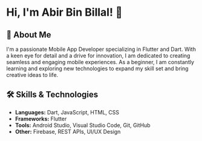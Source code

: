 # Hi, I'm Abir Bin Billal! 👋


## 🚀 About Me

I'm a passionate Mobile App Developer specializing in Flutter and Dart. With a keen eye for detail and a drive for innovation, I am dedicated to creating seamless and engaging mobile experiences. As a beginner, I am constantly learning and exploring new technologies to expand my skill set and bring creative ideas to life.

## 🛠️ Skills & Technologies

- **Languages:** Dart, JavaScript, HTML, CSS
- **Frameworks:** Flutter
- **Tools:** Android Studio, Visual Studio Code, Git, GitHub
- **Other:** Firebase, REST APIs, UI/UX Design
